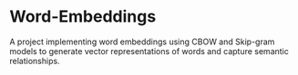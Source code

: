 # Word-Embeddings
A project implementing word embeddings using CBOW and Skip-gram models to generate vector representations of words and capture semantic relationships.

